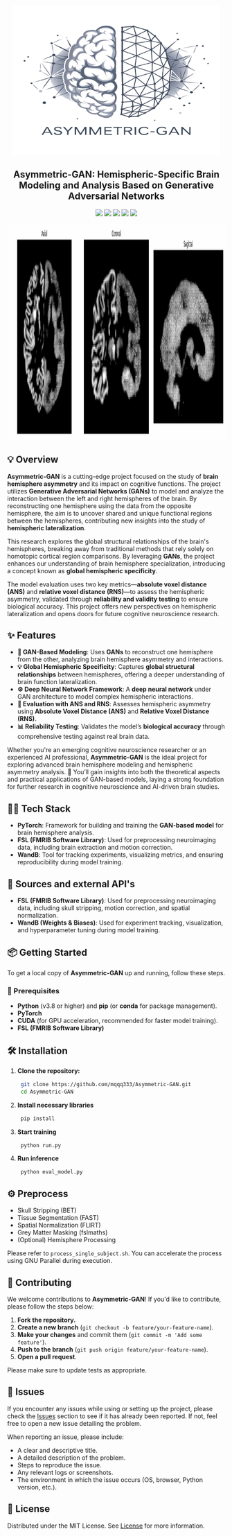 <div align="center">
<a href="https://github.com/mqqq333/Asymmetric-GAN" target="blank">
<img src="./img/trans_480x480.png" width="480" height = "345" alt="Logo" />
</a>

<h2> Asymmetric-GAN: Hemispheric-Specific Brain Modeling and Analysis Based on Generative Adversarial Networks </h2>

![](https://img.shields.io/badge/Python-3776AB?style=for-the-badge&logo=python&logoColor=white) ![](https://img.shields.io/badge/PyTorch-EE4C2C?style=for-the-badge&logo=pytorch&logoColor=white) ![](https://img.shields.io/badge/WandB-FF5B8E?style=for-the-badge&logo=wandb&logoColor=white) ![](https://img.shields.io/badge/FSL-FF5A5F?style=for-the-badge&logo=brain&logoColor=white) ![](https://img.shields.io/badge/GNU%20Parallel-8E44AD?style=for-the-badge&logo=gnu&logoColor=white)



<img src ="./demo/demo2.gif" width="100%" height = "500px">
</div>

## 💡 Overview

**Asymmetric-GAN** is a cutting-edge project focused on the study of **brain hemisphere asymmetry** and its impact on cognitive functions. The project utilizes **Generative Adversarial Networks (GANs)** to model and analyze the interaction between the left and right hemispheres of the brain. By reconstructing one hemisphere using the data from the opposite hemisphere, the aim is to uncover shared and unique functional regions between the hemispheres, contributing new insights into the study of **hemispheric lateralization**.

This research explores the global structural relationships of the brain's hemispheres, breaking away from traditional methods that rely solely on homotopic cortical region comparisons. By leveraging **GANs**, the project enhances our understanding of brain hemisphere specialization, introducing a concept known as **global hemispheric specificity**.

The model evaluation uses two key metrics—**absolute voxel distance (ANS)** and **relative voxel distance (RNS)**—to assess the hemispheric asymmetry, validated through **reliability and validity testing** to ensure biological accuracy. This project offers new perspectives on hemispheric lateralization and opens doors for future cognitive neuroscience research.
## ✨ Features

- **🧠 GAN-Based Modeling**: Uses **GANs** to reconstruct one hemisphere from the other, analyzing brain hemisphere asymmetry and interactions.
- **💡 Global Hemispheric Specificity**: Captures **global structural relationships** between hemispheres, offering a deeper understanding of brain function lateralization.
- **⚙️ Deep Neural Network Framework**: A **deep neural network** under GAN architecture to model complex hemispheric interactions.
- **🔬 Evaluation with ANS and RNS**: Assesses hemispheric asymmetry using **Absolute Voxel Distance (ANS)** and **Relative Voxel Distance (RNS)**.
- **📊 Reliability Testing**: Validates the model’s **biological accuracy** through comprehensive testing against real brain data.

Whether you're an emerging cognitive neuroscience researcher or an experienced AI professional, **Asymmetric-GAN** is the ideal project for exploring advanced brain hemisphere modeling and hemispheric asymmetry analysis. 🌟 You’ll gain insights into both the theoretical aspects and practical applications of GAN-based models, laying a strong foundation for further research in cognitive neuroscience and AI-driven brain studies.
## 👩‍💻 Tech Stack

- **PyTorch**: Framework for building and training the **GAN-based model** for brain hemisphere analysis.
- **FSL (FMRIB Software Library)**: Used for preprocessing neuroimaging data, including brain extraction and motion correction.
- **WandB**: Tool for tracking experiments, visualizing metrics, and ensuring reproducibility during model training.
## 📖 Sources and external API's
- **FSL (FMRIB Software Library)**: Used for preprocessing neuroimaging data, including skull stripping, motion correction, and spatial normalization.
- **WandB (Weights & Biases)**: Used for experiment tracking, visualization, and hyperparameter tuning during model training.

## 📦 Getting Started

To get a local copy of **Asymmetric-GAN** up and running, follow these steps.

### 🚀 Prerequisites

- **Python** (v3.8 or higher) and **pip** (or **conda** for package management).
- **PyTorch**
- **CUDA** (for GPU acceleration, recommended for faster model training).
-  **FSL (FMRIB Software Library)**
## 🛠️ Installation

1. **Clone the repository:**
   ```bash
	git clone https://github.com/mqqq333/Asymmetric-GAN.git
	cd Asymmetric-GAN
   ```
2. **Install necessary libraries**
   ```bash
	pip install 
   ```
3. **Start training**
   ```bash
	python run.py
   ```
4. **Run inference**
   ```bash
	python eval_model.py
   ```
## ⚙️ Preprocess
- Skull Stripping (BET)
- Tissue Segmentation (FAST)
- Spatial Normalization (FLIRT)
- Grey Matter Masking (fslmaths)
- (Optional) Hemisphere Processing

Please refer to `process_single_subject.sh`. You can accelerate the process using GNU Parallel during execution.
## 🤝 Contributing

We welcome contributions to **Asymmetric-GAN**! If you'd like to contribute, please follow the steps below:
1. **Fork the repository.**
2. **Create a new branch** (`git checkout -b feature/your-feature-name`).
3. **Make your changes** and commit them (`git commit -m 'Add some feature'`).
4. **Push to the branch** (`git push origin feature/your-feature-name`).
5. **Open a pull request**.

Please make sure to update tests as appropriate.

## 🐛 Issues

If you encounter any issues while using or setting up the project, please check the [Issues]() section to see if it has already been reported. If not, feel free to open a new issue detailing the problem.

When reporting an issue, please include:

- A clear and descriptive title.
- A detailed description of the problem.
- Steps to reproduce the issue.
- Any relevant logs or screenshots.
- The environment in which the issue occurs (OS, browser, Python version, etc.).

## 📜 License

Distributed under the MIT License. See [License](/LICENSE) for more information.

